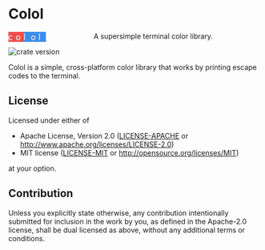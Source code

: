 # Colol

<img src="logo.png" align="left" width="75"/>
<p style="text-align: center">A supersimple terminal color library.</p>

![crate version](https://img.shields.io/crates/v/colol.svg)

Colol is a simple, cross-platform color library that works by printing escape codes to the terminal.

## License

Licensed under either of

* Apache License, Version 2.0
   ([LICENSE-APACHE](LICENSE-APACHE) or <http://www.apache.org/licenses/LICENSE-2.0>)
* MIT license
   ([LICENSE-MIT](LICENSE-MIT) or <http://opensource.org/licenses/MIT>)

at your option.

## Contribution

Unless you explicitly state otherwise, any contribution intentionally submitted
for inclusion in the work by you, as defined in the Apache-2.0 license, shall be
dual licensed as above, without any additional terms or conditions.